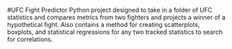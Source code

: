 #UFC Fight Predictor
Python project designed to take in a folder of UFC statistics and compares metrics from two fighters and projects a winner of a hypothetical fight. 
Also contains a method for creating scatterplots, boxplots, and statistical regressions for any two tracked statistics to search for correlations.

